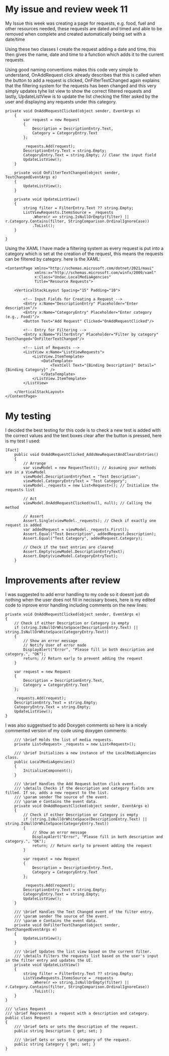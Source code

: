 # My issue and review week 11

My Issue this week was creating a page for requests, e.g. food, fuel and other resources needed, these requests are dated and timed and able to be removed when complete and created automatically being set with a date/time

Using these two classes I create the request adding a date and time, this then gives the name, date and time to a function which adds it to the current requests.

Using good naming conventions makes this code very simple to understand, OnAddRequest click already describes that this is called when the button to add a request is clicked, OnFilterTextChanged again explains that the filtering system for the requests has been changed and this very simply updates tyhe list view to show the correct filtered requests and lastly, UpdateListView is to update the list checking the filter asked by the user and displaying any requests under this category. 

```
private void OnAddRequestClicked(object sender, EventArgs e)
    {
        var request = new Request
        {
            Description = DescriptionEntry.Text,
            Category = CategoryEntry.Text
        };

        _requests.Add(request);
        DescriptionEntry.Text = string.Empty;
        CategoryEntry.Text = string.Empty; // Clear the input field
        UpdateListView();
    }

    private void OnFilterTextChanged(object sender, TextChangedEventArgs e)
    {
        UpdateListView();
    }

    private void UpdateListView()
    {
        string filter = FilterEntry.Text ?? string.Empty;
        ListViewRequests.ItemsSource = _requests
            .Where(r => string.IsNullOrEmpty(filter) || r.Category.Contains(filter, StringComparison.OrdinalIgnoreCase))
            .ToList();
    }

}
```

Using the XAML I have made a filtering system as every request is put into a category which is set at the creation of the request, this means the requests can be filtered by category. here is the XAML: 
```
<ContentPage xmlns="http://schemas.microsoft.com/dotnet/2021/maui"
             xmlns:x="http://schemas.microsoft.com/winfx/2009/xaml"
             x:Class="Undac.LocalMediaAgencies"
             Title="Resource Requests">

    <VerticalStackLayout Spacing="15" Padding="10">

        <!-- Input Fields for Creating a Request -->
        <Entry x:Name="DescriptionEntry" Placeholder="Enter description"/>
        <Entry x:Name="CategoryEntry" Placeholder="Enter category (e.g., Food)"/>
        <Button Text="Add Request" Clicked="OnAddRequestClicked"/>

        <!-- Entry for Filtering -->
        <Entry x:Name="FilterEntry" Placeholder="Filter by category" TextChanged="OnFilterTextChanged"/>

        <!-- List of Requests -->
        <ListView x:Name="ListViewRequests">
            <ListView.ItemTemplate>
                <DataTemplate>
                    <TextCell Text="{Binding Description}" Detail="{Binding Category}" />
                </DataTemplate>
            </ListView.ItemTemplate>
        </ListView>

    </VerticalStackLayout>
</ContentPage>
```

# My testing

I decided the best testing for this code is to check a new test is added with the correct values and the text boxes clear after the button is pressed, here is my test I used:

```
[Fact]
    public void OnAddRequestClicked_AddsNewRequestAndClearsEntries()
    {
        // Arrange
        var viewModel = new RequestTest(); // Assuming your methods are in a ViewModel
        viewModel.DescriptionEntryText = "Test Description";
        viewModel.CategoryEntryText = "Test Category";
        viewModel._requests = new List<Request>(); // Initialize the requests list

        // Act
        viewModel.OnAddRequestClicked(null, null); // Calling the method

        // Assert
        Assert.Single(viewModel._requests); // Check if exactly one request is added
        var addedRequest = viewModel._requests.First();
        Assert.Equal("Test Description", addedRequest.Description);
        Assert.Equal("Test Category", addedRequest.Category);

        // Check if the text entries are cleared
        Assert.Empty(viewModel.DescriptionEntryText);
        Assert.Empty(viewModel.CategoryEntryText);
    }
```

# Improvements after review

I was suggested to add error handling to my code so it doesnt just do nothing when the user does not fill in necissary boxes, here is my edited code to inprove error handling including comments on the new lines:

```
private void OnAddRequestClicked(object sender, EventArgs e)
{
    // Check if either Description or Category is empty
    if (string.IsNullOrWhiteSpace(DescriptionEntry.Text) || string.IsNullOrWhiteSpace(CategoryEntry.Text))
    {
        // Show an error message
        // Notify User of error made
        DisplayAlert("Error", "Please fill in both description and category.", "OK");
        return; // Return early to prevent adding the request
    }

    var request = new Request
    {
        Description = DescriptionEntry.Text,
        Category = CategoryEntry.Text
    };

    _requests.Add(request);
    DescriptionEntry.Text = string.Empty;
    CategoryEntry.Text = string.Empty;
    UpdateListView();
}
```

I was also suggestsed to add Doxygen comments so here is a nicely commented version of my code using doxygen comments:

```
    /// \brief Holds the list of media requests.
    private List<Request> _requests = new List<Request>();

    /// \brief Initializes a new instance of the LocalMediaAgencies class.
    public LocalMediaAgencies()
    {
        InitializeComponent();
    }

    /// \brief Handles the Add Request button click event.
    /// \details Checks if the description and category fields are filled. If so, adds a new request to the list.
    /// \param sender The source of the event.
    /// \param e Contains the event data.
    private void OnAddRequestClicked(object sender, EventArgs e)
    {
        // Check if either Description or Category is empty
        if (string.IsNullOrWhiteSpace(DescriptionEntry.Text) || string.IsNullOrWhiteSpace(CategoryEntry.Text))
        {
            // Show an error message
            DisplayAlert("Error", "Please fill in both description and category.", "OK");
            return; // Return early to prevent adding the request
        }

        var request = new Request
        {
            Description = DescriptionEntry.Text,
            Category = CategoryEntry.Text
        };

        _requests.Add(request);
        DescriptionEntry.Text = string.Empty;
        CategoryEntry.Text = string.Empty;
        UpdateListView();
    }

    /// \brief Handles the Text Changed event of the filter entry.
    /// \param sender The source of the event.
    /// \param e Contains the event data.
    private void OnFilterTextChanged(object sender, TextChangedEventArgs e)
    {
        UpdateListView();
    }

    /// \brief Updates the list view based on the current filter.
    /// \details Filters the requests list based on the user's input in the filter entry and updates the UI.
    private void UpdateListView()
    {
        string filter = FilterEntry.Text ?? string.Empty;
        ListViewRequests.ItemsSource = _requests
            .Where(r => string.IsNullOrEmpty(filter) || r.Category.Contains(filter, StringComparison.OrdinalIgnoreCase))
            .ToList();
    }
}

/// \class Request
/// \brief Represents a request with a description and category.
public class Request
{
    /// \brief Gets or sets the description of the request.
    public string Description { get; set; }

    /// \brief Gets or sets the category of the request.
    public string Category { get; set; }
}
```






